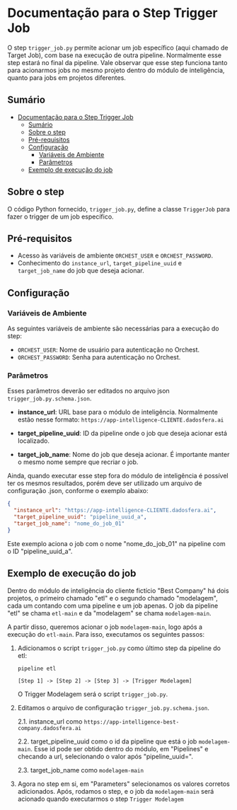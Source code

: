 # Documentação para o Step Trigger Job

 O step `trigger_job.py` permite acionar um job específico (aqui chamado de Target Job), com base na execução de outra pipeline. Normalmente esse step estará no final da pipeline. Vale observar que esse step funciona tanto para acionarmos jobs no mesmo projeto dentro do módulo de inteligência, quanto para jobs em projetos diferentes.


## Sumário

- [Documentação para o Step Trigger Job](#documentação-para-o-step-trigger-job)
  - [Sumário](#sumário)
  - [Sobre o step](#sobre-o-step)
  - [Pré-requisitos](#pré-requisitos)
  - [Configuração](#configuração)
    - [Variáveis de Ambiente](#variáveis-de-ambiente)
    - [Parâmetros](#parâmetros)
  - [Exemplo de execução do job](#exemplo-de-execução-do-job)

## Sobre o step

O código Python fornecido, `trigger_job.py`, define a classe `TriggerJob` para fazer o trigger de um job específico.

## Pré-requisitos

- Acesso às variáveis de ambiente `ORCHEST_USER` e `ORCHEST_PASSWORD`.
- Conhecimento do `instance_url`, `target_pipeline_uuid` e `target_job_name` do job que deseja acionar.

## Configuração

### Variáveis de Ambiente

As seguintes variáveis de ambiente são necessárias para a execução do step:

- `ORCHEST_USER`: Nome de usuário para autenticação no Orchest.
- `ORCHEST_PASSWORD`: Senha para autenticação no Orchest.

### Parâmetros

Esses parâmetros deverão ser editados no arquivo json `trigger_job.py.schema.json`.

- **instance_url**: URL base para o módulo de inteligência. Normalmente estão nesse formato: `https://app-intelligence-CLIENTE.dadosfera.ai`
  
- **target_pipeline_uuid**: ID da pipeline onde o job que deseja acionar está localizado.
  
- **target_job_name**: Nome do job que deseja acionar. É importante manter o mesmo nome sempre que recriar o job.


Ainda, quando executar esse step fora do módulo de inteligência é possível ter os mesmos resultados, porém deve ser utilizado um arquivo de configuração .json, conforme o exemplo abaixo:

```json
{
  "instance_url": "https://app-intelligence-CLIENTE.dadosfera.ai",
  "target_pipeline_uuid": "pipeline_uuid_a",
  "target_job_name": "nome_do_job_01"
}
```

Este exemplo aciona o job com o nome "nome_do_job_01" na pipeline com o ID "pipeline_uuid_a".


## Exemplo de execução do job

Dentro do módulo de inteligência do cliente fictício "Best Company" há dois projetos, o primeiro chamado "etl" e o segundo chamado "modelagem", cada um contando com uma pipeline e um job apenas. O job da pipeline "etl" se chama `etl-main` e da "modelagem" se chama `modelagem-main`.

A partir disso, queremos acionar o job `modelagem-main`, logo após a execução do `etl-main`. Para isso, executamos os seguintes passos:

1) Adicionamos o script `trigger_job.py` como último step da pipeline do etl:

   ```
   pipeline etl

   [Step 1] -> [Step 2] -> [Step 3] -> [Trigger Modelagem]
   ```

   O Trigger Modelagem será o script `trigger_job.py`.

2) Editamos o arquivo de configuração `trigger_job.py.schema.json`. 
   
   2.1. instance_url como `https://app-intelligence-best-company.dadosfera.ai`

   2.2. target_pipeline_uuid como o id da pipeline que está o job `modelagem-main`. Esse id pode ser obtido dentro do módulo, em "Pipelines" e checando a url, selecionando o valor após "pipeline_uuid=".

   2.3. target_job_name como `modelagem-main`

3) Agora no step em si, em "Parameters" selecionamos os valores corretos adicionados. Após, rodamos o step, e o job da `modelagem-main` será acionado quando executarmos o step `Trigger Modelagem`







